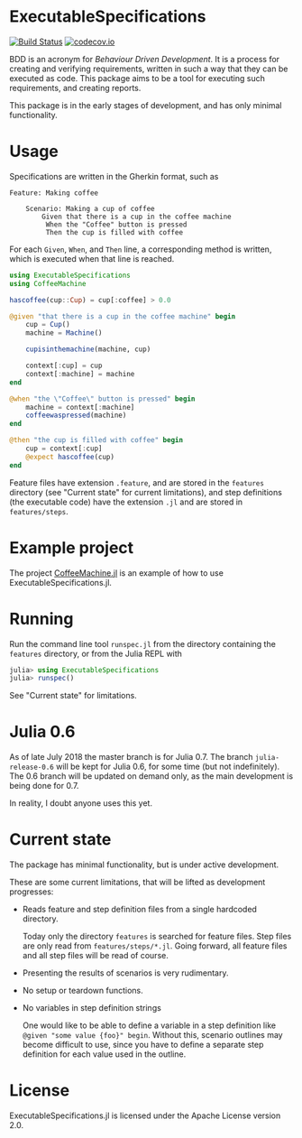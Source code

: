 # ExecutableSpecifications

[![Build Status](https://travis-ci.org/erikedin/ExecutableSpecifications.jl.svg?branch=master)](https://travis-ci.org/erikedin/ExecutableSpecifications.jl)
[![codecov.io](http://codecov.io/github/erikedin/ExecutableSpecifications.jl/coverage.svg?branch=master)](http://codecov.io/github/erikedin/ExecutableSpecifications.jl?branch=master)

BDD is an acronym for _Behaviour Driven Development_. It is a process for creating and verifying
requirements, written in such a way that they can be executed as code. This package aims to be a
tool for executing such requirements, and creating reports.

This package is in the early stages of development, and has only minimal functionality.

# Usage
Specifications are written in the Gherkin format, such as

```gherkin
Feature: Making coffee

    Scenario: Making a cup of coffee
        Given that there is a cup in the coffee machine
         When the "Coffee" button is pressed
         Then the cup is filled with coffee
```

For each `Given`, `When`, and `Then` line, a corresponding method is written, which is executed when
that line is reached.

```julia
using ExecutableSpecifications
using CoffeeMachine

hascoffee(cup::Cup) = cup[:coffee] > 0.0

@given "that there is a cup in the coffee machine" begin
    cup = Cup()
    machine = Machine()

    cupisinthemachine(machine, cup)

    context[:cup] = cup
    context[:machine] = machine
end

@when "the \"Coffee\" button is pressed" begin
    machine = context[:machine]
    coffeewaspressed(machine)
end

@then "the cup is filled with coffee" begin
    cup = context[:cup]
    @expect hascoffee(cup)
end
```

Feature files have extension `.feature`, and are stored in the `features` directory (see
"Current state" for current limitations), and step definitions (the executable code) have the
extension `.jl` and are stored in `features/steps`.

# Example project
The project [CoffeeMachine.jl](https://github.com/erikedin/CoffeeMachine.jl) is an example of how to
use ExecutableSpecifications.jl.

# Running
Run the command line tool `runspec.jl` from the directory containing the `features` directory, or
from the Julia REPL with

```julia
julia> using ExecutableSpecifications
julia> runspec()
```

See "Current state" for limitations.

# Julia 0.6
As of late July 2018 the master branch is for Julia 0.7. The branch `julia-release-0.6` will be kept
for Julia 0.6, for some time (but not indefinitely). The 0.6 branch will be updated on demand only,
as the main development is being done for 0.7.

In reality, I doubt anyone uses this yet.

# Current state
The package has minimal functionality, but is under active development.

These are some current limitations, that will be lifted as development progresses:

- Reads feature and step definition files from a single hardcoded directory.

    Today only the directory `features` is searched for feature files. Step files are only read from
    `features/steps/*.jl`. Going forward, all feature files and all step files will be read of
    course.

- Presenting the results of scenarios is very rudimentary.
- No setup or teardown functions.
- No variables in step definition strings

    One would like to be able to define a variable in a step definition like
    `@given "some value {foo}" begin`. Without this, scenario outlines may become difficult to use,
    since you have to define a separate step definition for each value used in the outline.

# License
ExecutableSpecifications.jl is licensed under the Apache License version 2.0.
